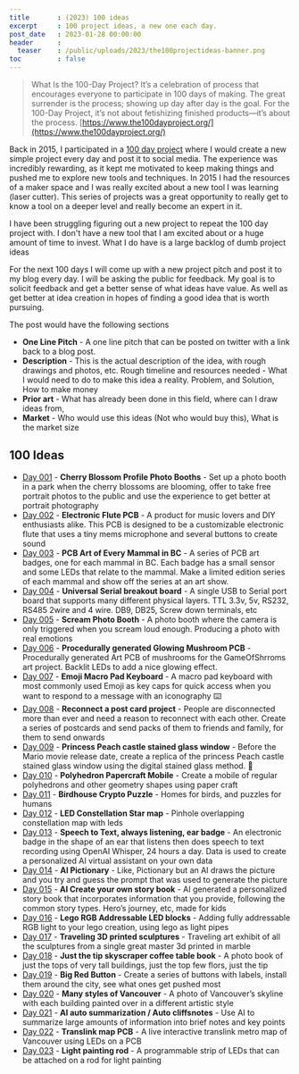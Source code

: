 ```yaml
---
title       : (2023) 100 ideas
excerpt     : 100 project ideas, a new one each day.
post_date   : 2023-01-28 00:00:00
header      :
  teaser    : /public/uploads/2023/the100projectideas-banner.png
toc         : false
---
```


> What Is the 100-Day Project? It’s a celebration of process that encourages everyone to participate in 100 days of making. The great surrender is the process; showing up day after day is the goal. For the 100-Day Project, it’s not about fetishizing finished products—it’s about the process. [https://www.the100dayproject.org/](https://www.the100dayproject.org/)

Back in 2015, I participated in a [100 day project](https://blog.abluestar.com/projects/2015-The100DayProject/) where I would create a new simple project every day and post it to social media. The experience was incredibly rewarding, as it kept me motivated to keep making things and pushed me to explore new tools and techniques. In 2015 I had the resources of a maker space and I was really excited about a new tool I was learning (laser cutter). This series of projects was a great opportunity  to really get to know a tool on a deeper level and really become an expert in it.

I have been struggling figuring out a new project to repeat the 100 day project with. I don't have a new tool that I am excited about or a huge amount of time to invest. What I do have is a large backlog of dumb project ideas

For the next 100 days I will come up with a new project pitch and post it to my blog every day. I will be asking the public for feedback. My goal is to solicit feedback and get a better sense of what ideas have value. As well as get better at idea creation in hopes of finding a good idea that is worth pursuing.

The post would have the following sections

- **One Line Pitch** - A one line pitch that can be posted on twitter with a link back to a blog post.
- **Description** - This is the actual description of the idea, with rough drawings and photos, etc. Rough timeline and resources needed - What I would need to do to make this idea a reality. Problem, and Solution, How to make money
- **Prior art** - What has already been done in this field, where can I draw ideas from,
- **Market** - Who would use this ideas (Not who would buy this), What is the market size

## 100 Ideas

- [Day 001](/idea001-cherry-blossom-profile-photo-booths) - **Cherry Blossom Profile Photo Booths** - Set up a photo booth in a park when the cherry blossoms are blooming, offer to take free portrait photos to the public and use the experience to get better at portrait photography
- [Day 002](/idea002-keyboard-flute) - **Electronic Flute PCB** - A product for music lovers and DIY enthusiasts alike. This PCB is designed to be a customizable electronic flute that uses a tiny mems microphone and several buttons to create sound
- [Day 003](/idea003-pcb-art-of-every-mammal-in-bc) - **PCB Art of Every Mammal in BC** - A series of PCB art badges, one for each mammal in BC. Each badge has a small sensor and some LEDs that relate to the mammal. Make a limited edition series of each mammal and show off the series at an art show.
- [Day 004](/idea004-universal-serial-breakout-board) - **Universal Serial breakout board** - A single USB to Serial port board that supports many different physical layers. TTL 3.3v, 5v, RS232, RS485 2wire and 4 wire. DB9, DB25, Screw down terminals, etc
- [Day 005](/idea005-scream-photo-booth) - **Scream Photo Booth** - A photo booth where the camera is only triggered when you scream loud enough. Producing a photo with real emotions
- [Day 006](/idea006-procedurally-generated-glowing-mushroom-pcb) - **Procedurally generated Glowing Mushroom PCB** - Procedurally generated Art PCB of mushrooms for the GameOfShrroms art project. Backlit LEDs to add a nice glowing effect.
- [Day 007](/idea007-emoji-macro-pad-keyboard) - **Emoji Macro Pad Keyboard** - A macro pad keyboard with most commonly used Emoji as key caps for quick access when you want to respond to a message with an iconography ⌨️
- [Day 008](/idea008-reconnect-a-post-card-project) - **Reconnect a post card project** - People are disconnected more than ever and need a reason to reconnect with each other. Create a series of postcards and send packs of them to friends and family, for them to send onwards
- [Day 009](/idea009-princess-peach-castle-stainedglass-window) - **Princess Peach castle stained glass window** - Before the Mario movie release date, create a replica of the princess Peach castle stained glass window using the digital stained glass method. 🏰
- [Day 010](/idea010-polyhedron-papercraft-mobile) - **Polyhedron Papercraft Mobile** - Create a mobile of regular polyhedrons and other geometry shapes using paper craft
- [Day 011](/idea011-birdhouse-crypto-puzzle) - **Birdhouse Crypto Puzzle** - Homes for birds, and puzzles for humans
- [Day 012](/idea012-led-constellation-star-map) - **LED Constellation Star map** - Pinhole overlapping constellation map with leds
- [Day 013](/idea013-speech-to-text-always-listening-ear-badge) - **Speech to Text, always listening, ear badge** - An electronic badge in the shape of an ear that listens then does speech to text recording using OpenAI Whisper, 24 hours a day. Data is used to create a personalized AI virtual assistant on your own data
- [Day 014](/idea014-ai-pictionary) - **AI Pictionary** - Like, Pictionary but an AI draws the picture and you try and guess the prompt that was used to generate the picture
- [Day 015](/idea015-ai-create-your-own-story-book) - **AI Create your own story book** - AI generated a personalized story book that incorporates information that you provide, following the common story types. Hero’s journey, etc, made for kids
- [Day 016](/idea016-lego-rgb-addressable-led-blocks) - **Lego RGB Addressable LED blocks** - Adding fully addressable RGB light to your lego creation, using lego as light pipes
- [Day 017](/idea017-traveling-3d-printed-sculptures) - **Traveling 3D printed sculptures** - Traveling art exhibit of all the sculptures from a single great master 3d printed in marble
- [Day 018](/idea018-just-the-tip-skyscraper-coffee-table-book) - **Just the tip skyscraper coffee table book** - A photo book of just the tops of very tall buildings, just the top few flors, just the tip
- [Day 019](/idea019-big-red-button) - **Big Red Button** - Create a series of buttons with labels, install them around the city, see what ones get pushed most
- [Day 020](/idea020-many-styles-of-vancouver) - **Many styles of Vancouver** - A photo of Vancouver’s skyline with each building painted over in a different artistic style
- [Day 021](/idea021-ai-auto-summarization-auto-cliffsnotes) - **AI auto summarization / Auto cliffsnotes** - Use AI to summarize large amounts of information into brief notes and key points
- [Day 022](/idea022-translink-map-pcb) - **Translink map PCB** - A live interactive translink metro map of Vancouver using LEDs on a PCB
- [Day 023](/idea023-light-painting-rod) - **Light painting rod** - A programmable strip of LEDs that can be attached on a rod for light painting
